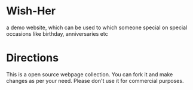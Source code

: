 # Wish-Her
a demo website, which can be used to which someone special on special occasions like birthday, anniversaries etc

# Directions
This is a open source webpage collection. You can fork it and make changes as per your need.
Please don't use it for commercial purposes.

